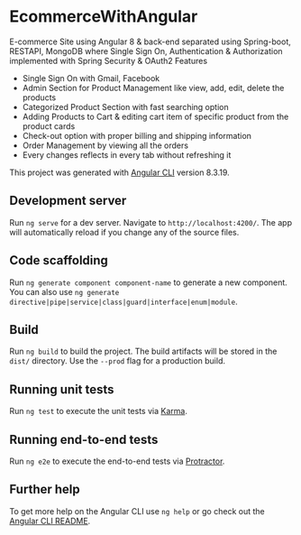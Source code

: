 # EcommerceWithAngular

E-commerce Site using Angular 8 & back-end separated using Spring-boot, RESTAPI, MongoDB where Single Sign On, Authentication & Authorization implemented with Spring Security & OAuth2
Features
- Single Sign On with Gmail, Facebook
- Admin Section for Product Management like view, add, edit, delete the products
- Categorized Product Section with fast searching option
- Adding Products to Cart & editing cart item of specific product from the product cards
- Check-out option with proper billing and shipping information
- Order Management by viewing all the orders
- Every changes reflects in every tab without refreshing it

This project was generated with [Angular CLI](https://github.com/angular/angular-cli) version 8.3.19.

## Development server

Run `ng serve` for a dev server. Navigate to `http://localhost:4200/`. The app will automatically reload if you change any of the source files.

## Code scaffolding

Run `ng generate component component-name` to generate a new component. You can also use `ng generate directive|pipe|service|class|guard|interface|enum|module`.

## Build

Run `ng build` to build the project. The build artifacts will be stored in the `dist/` directory. Use the `--prod` flag for a production build.

## Running unit tests

Run `ng test` to execute the unit tests via [Karma](https://karma-runner.github.io).

## Running end-to-end tests

Run `ng e2e` to execute the end-to-end tests via [Protractor](http://www.protractortest.org/).

## Further help

To get more help on the Angular CLI use `ng help` or go check out the [Angular CLI README](https://github.com/angular/angular-cli/blob/master/README.md).

